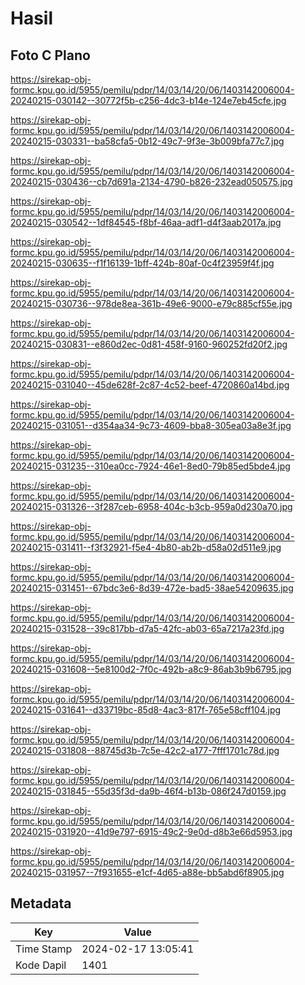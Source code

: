 # Hasil

## Foto C Plano

https://sirekap-obj-formc.kpu.go.id/5955/pemilu/pdpr/14/03/14/20/06/1403142006004-20240215-030142--30772f5b-c256-4dc3-b14e-124e7eb45cfe.jpg

https://sirekap-obj-formc.kpu.go.id/5955/pemilu/pdpr/14/03/14/20/06/1403142006004-20240215-030331--ba58cfa5-0b12-49c7-9f3e-3b009bfa77c7.jpg

https://sirekap-obj-formc.kpu.go.id/5955/pemilu/pdpr/14/03/14/20/06/1403142006004-20240215-030436--cb7d691a-2134-4790-b826-232ead050575.jpg

https://sirekap-obj-formc.kpu.go.id/5955/pemilu/pdpr/14/03/14/20/06/1403142006004-20240215-030542--1df84545-f8bf-46aa-adf1-d4f3aab2017a.jpg

https://sirekap-obj-formc.kpu.go.id/5955/pemilu/pdpr/14/03/14/20/06/1403142006004-20240215-030635--f1f16139-1bff-424b-80af-0c4f23959f4f.jpg

https://sirekap-obj-formc.kpu.go.id/5955/pemilu/pdpr/14/03/14/20/06/1403142006004-20240215-030736--978de8ea-361b-49e6-9000-e79c885cf55e.jpg

https://sirekap-obj-formc.kpu.go.id/5955/pemilu/pdpr/14/03/14/20/06/1403142006004-20240215-030831--e860d2ec-0d81-458f-9160-960252fd20f2.jpg

https://sirekap-obj-formc.kpu.go.id/5955/pemilu/pdpr/14/03/14/20/06/1403142006004-20240215-031040--45de628f-2c87-4c52-beef-4720860a14bd.jpg

https://sirekap-obj-formc.kpu.go.id/5955/pemilu/pdpr/14/03/14/20/06/1403142006004-20240215-031051--d354aa34-9c73-4609-bba8-305ea03a8e3f.jpg

https://sirekap-obj-formc.kpu.go.id/5955/pemilu/pdpr/14/03/14/20/06/1403142006004-20240215-031235--310ea0cc-7924-46e1-8ed0-79b85ed5bde4.jpg

https://sirekap-obj-formc.kpu.go.id/5955/pemilu/pdpr/14/03/14/20/06/1403142006004-20240215-031326--3f287ceb-6958-404c-b3cb-959a0d230a70.jpg

https://sirekap-obj-formc.kpu.go.id/5955/pemilu/pdpr/14/03/14/20/06/1403142006004-20240215-031411--f3f32921-f5e4-4b80-ab2b-d58a02d511e9.jpg

https://sirekap-obj-formc.kpu.go.id/5955/pemilu/pdpr/14/03/14/20/06/1403142006004-20240215-031451--67bdc3e6-8d39-472e-bad5-38ae54209635.jpg

https://sirekap-obj-formc.kpu.go.id/5955/pemilu/pdpr/14/03/14/20/06/1403142006004-20240215-031528--39c817bb-d7a5-42fc-ab03-65a7217a23fd.jpg

https://sirekap-obj-formc.kpu.go.id/5955/pemilu/pdpr/14/03/14/20/06/1403142006004-20240215-031608--5e8100d2-7f0c-492b-a8c9-86ab3b9b6795.jpg

https://sirekap-obj-formc.kpu.go.id/5955/pemilu/pdpr/14/03/14/20/06/1403142006004-20240215-031641--d33719bc-85d8-4ac3-817f-765e58cff104.jpg

https://sirekap-obj-formc.kpu.go.id/5955/pemilu/pdpr/14/03/14/20/06/1403142006004-20240215-031808--88745d3b-7c5e-42c2-a177-7fff1701c78d.jpg

https://sirekap-obj-formc.kpu.go.id/5955/pemilu/pdpr/14/03/14/20/06/1403142006004-20240215-031845--55d35f3d-da9b-46f4-b13b-086f247d0159.jpg

https://sirekap-obj-formc.kpu.go.id/5955/pemilu/pdpr/14/03/14/20/06/1403142006004-20240215-031920--41d9e797-6915-49c2-9e0d-d8b3e66d5953.jpg

https://sirekap-obj-formc.kpu.go.id/5955/pemilu/pdpr/14/03/14/20/06/1403142006004-20240215-031957--7f931655-e1cf-4d65-a88e-bb5abd6f8905.jpg


## Metadata

| Key        | Value               |
| ---------- | ------------------- |
| Time Stamp | 2024-02-17 13:05:41 |
| Kode Dapil | 1401                |




